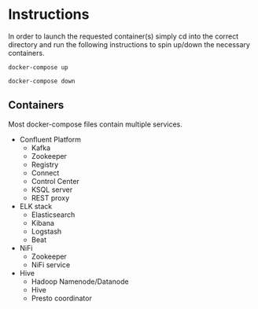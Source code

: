 # Instructions 
In order to launch the requested container(s) simply cd into the correct directory and run
the following instructions to spin up/down the necessary containers.

    docker-compose up
    
    docker-compose down

## Containers
Most docker-compose files contain multiple services.

* Confluent Platform
    * Kafka
    * Zookeeper
    * Registry
    * Connect
    * Control Center
    * KSQL server
    * REST proxy
* ELK stack
    * Elasticsearch
    * Kibana
    * Logstash
    * Beat
* NiFi
    * Zookeeper
    * NiFi service
* Hive
    * Hadoop Namenode/Datanode
    * Hive
    * Presto coordinator